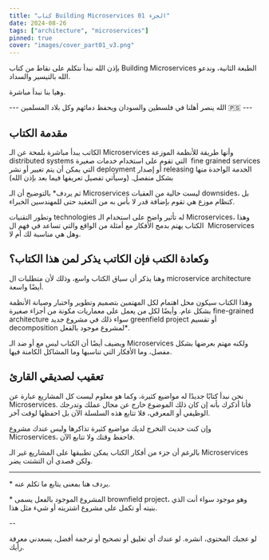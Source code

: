 ```yaml
---
title: "كتاب Building Microservices الجزء 01"
date: 2024-08-26
tags: ["architecture", "microservices"]
pinned: true
cover: "images/cover_part01_v3.png"
---
```


بإذن الله نبدأ نتكلم على نقاط من كتاب Building Microservices الطبعة الثانية، وندعو الله بالتيسير والسداد.

وهيا بنا نبدأ مباشرة.

--- الله ينصر أهلنا في فلسطين والسودان ويحفظ دمائهم وكل بلاد المسلمين 🇵🇸 ---


## مقدمة الكتاب

الكاتب يبدأ مباشرة بلمحة عن الـ Microservices وأنها طريقة للأنظمة الموزعة distributed systems التي تقوم على استخدام خدمات صغيرة  fine grained services التي يمكن أن يتم تغيير أو نشر deployment أو إصدار releasing الخدمة الواحدة منها بشكل منفصل. (وسيأتي تفصيل تعريفها فيما بعد بإذن الله)

ثم يردف* بالتوضيح أن الـ Microservices ليست خالية من العقبات downsides، بل كنظام موزع هي تقوم بإضافة قدر لا بأس به من التعقيد حتى للمهندسين الخبراء.

وتطور التقنيات technologies له تأثير واضح على استخدام الـ Microservices، وهذا الكتاب يهتم بدمج الأفكار مع أمثلة من الواقع والتي تساعد في فهم ال  Microservices وهل هي مناسبة لك أم لا.

## وكعادة الكتب فإن الكاتب يذكر لمن هذا الكتاب؟

وهنا يذكر أن سياق الكتاب واسع، وذلك لأن متطلبات ال microservice architecture أيضًا واسعة.

وهذا الكتاب سيكون محل اهتمام لكل المهتمين بتصميم وتطوير واختبار وصيانة الأنظمة بشكل عام. وأيضًا لكل من يعمل على معماريات مكونة من أجزاء صغيرة fine-grained architecture سواء ذلك في مشروع جديد greenfield project أو تقسيم decomposition لمشروع موجود بالفعل*.

ويضيف أيضًا أن الكتاب ليس مع أو ضد الـ Microservices ولكنه مهتم بعرضها بشكل مفصل، وما الأفكار التي تناسبها وما المشاكل الكامنة فيها.

## تعقيب لصديقي القارئ

نحن نبدأ كتابًا جديدًا له مواضيع كثيرة، وكما هو معلوم ليست كل المشاريع عبارة عن Microservices. فأنا أذكرك بأنه إن كان ذلك الموضوع خارج عن مجال عملك وتدرجك الوظيفي أو المعرفي، فلا تتابع هذه السلسلة الآن بل احفظها لوقت آخر.

وإن كنت حديث التخرج لديك مواضيع كثيرة تذاكرها وليس عندك مشروع Microservices، فاحفظ وقتك ولا تتابع الآن.

بالرغم أن جزء من أفكار الكتاب يمكن تطبيقها على المشاريع غير الـ Microservices ولكن قصدي أن التشتت يضر.

---

\* يردف هنا بمعنى يتابع ما تكلم عنه.

\* المشروع الموجود بالفعل يسمى brownfield project، وهو موجود سواء أنت الذي بنيته أو تكمل على مشروع اشتريته أو شيء مثل هذا.

--

لو عجبك المحتوى، انشره.
لو عندك أي تعليق أو تصحيح أو ترجمة أفضل، يسعدني معرفة رأيك.

